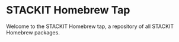 # STACKIT Homebrew Tap

Welcome to the STACKIT Homebrew tap, a repository of all STACKIT Homebrew packages.

